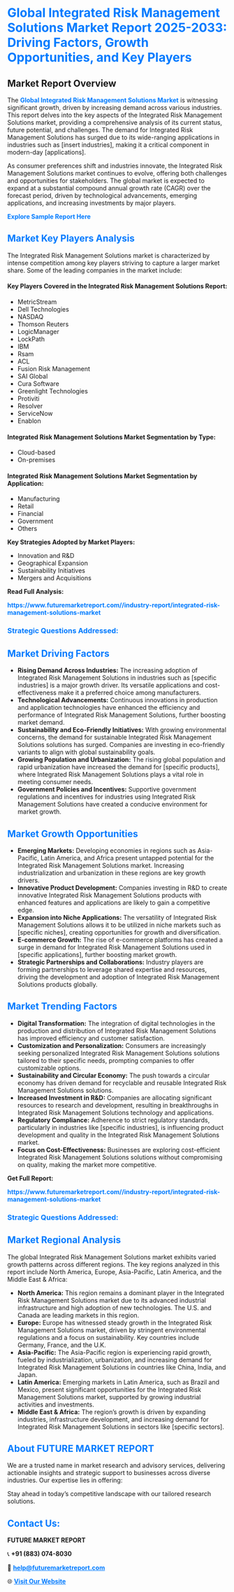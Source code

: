 <h1 style="color: #007BFF;">Global Integrated Risk Management Solutions Market Report 2025-2033: Driving Factors, Growth Opportunities, and Key Players</h1>

<section id="overview">
<h2>Market Report Overview</h2>
<p>The <a href="https://www.futuremarketreport.com//industry-report/integrated-risk-management-solutions-market" style="color: #007BFF; text-decoration: none;"><strong>Global Integrated Risk Management Solutions Market</strong></a> is witnessing significant growth, driven by increasing demand across various industries. This report delves into the key aspects of the Integrated Risk Management Solutions market, providing a comprehensive analysis of its current status, future potential, and challenges. The demand for Integrated Risk Management Solutions has surged due to its wide-ranging applications in industries such as [insert industries], making it a critical component in modern-day [applications].</p>
<p>As consumer preferences shift and industries innovate, the Integrated Risk Management Solutions market continues to evolve, offering both challenges and opportunities for stakeholders. The global market is expected to expand at a substantial compound annual growth rate (CAGR) over the forecast period, driven by technological advancements, emerging applications, and increasing investments by major players.</p>
</section>

<section id="overview">
<p><a href="https://www.futuremarketreport.com//request-sample/reportId=47616" style="color: #007BFF; text-decoration: none;"><strong>Explore Sample Report Here</strong></a></p>
</section>

<section id="key-players">
<h2 style="color: #007BFF;">Market Key Players Analysis</h2>
<p>The Integrated Risk Management Solutions market is characterized by intense competition among key players striving to capture a larger market share. Some of the leading companies in the market include:</p>
<h4>Key Players Covered in the Integrated Risk Management Solutions Report:</h4>
<ul><li>MetricStream</li><li>Dell Technologies</li><li>NASDAQ</li><li>Thomson Reuters</li><li>LogicManager</li><li>LockPath</li><li>IBM</li><li>Rsam</li><li>ACL</li><li>Fusion Risk Management</li><li>SAI Global</li><li>Cura Software</li><li>Greenlight Technologies</li><li>Protiviti</li><li>Resolver</li><li>ServiceNow</li><li>Enablon</li></ul>
<h4>Integrated Risk Management Solutions Market Segmentation by Type:</h4>
<ul><li>Cloud-based</li><li>On-premises</li></ul>

<h4>Integrated Risk Management Solutions Market Segmentation by Application:</h4>
<ul><li>Manufacturing</li><li>Retail</li><li>Financial</li><li>Government</li><li>Others</li></ul>
<p><strong>Key Strategies Adopted by Market Players:</strong></p>
<ul>
<li>Innovation and R&D</li>
<li>Geographical Expansion</li>
<li>Sustainability Initiatives</li>
<li>Mergers and Acquisitions</li>
</ul>
</section>

<section>
<p><strong>Read Full Analysis: </strong></p><a href="https://www.futuremarketreport.com//industry-report/integrated-risk-management-solutions-market" style="color: #007BFF; text-decoration: none;"><strong>https://www.futuremarketreport.com//industry-report/integrated-risk-management-solutions-market</strong></a>
<h3 style="color: #007BFF;">Strategic Questions Addressed:</h3>
</section>

<section id="driving-factors">
<h2 style="color: #007BFF;">Market Driving Factors</h2>
<ul>
<li><strong>Rising Demand Across Industries:</strong> The increasing adoption of Integrated Risk Management Solutions in industries such as [specific industries] is a major growth driver. Its versatile applications and cost-effectiveness make it a preferred choice among manufacturers.</li>
<li><strong>Technological Advancements:</strong> Continuous innovations in production and application technologies have enhanced the efficiency and performance of Integrated Risk Management Solutions, further boosting market demand.</li>
<li><strong>Sustainability and Eco-Friendly Initiatives:</strong> With growing environmental concerns, the demand for sustainable Integrated Risk Management Solutions solutions has surged. Companies are investing in eco-friendly variants to align with global sustainability goals.</li>
<li><strong>Growing Population and Urbanization:</strong> The rising global population and rapid urbanization have increased the demand for [specific products], where Integrated Risk Management Solutions plays a vital role in meeting consumer needs.</li>
<li><strong>Government Policies and Incentives:</strong> Supportive government regulations and incentives for industries using Integrated Risk Management Solutions have created a conducive environment for market growth.</li>
</ul>
</section>

<section id="growth-opportunities">
<h2 style="color: #007BFF;">Market Growth Opportunities</h2>
<ul>
<li><strong>Emerging Markets:</strong> Developing economies in regions such as Asia-Pacific, Latin America, and Africa present untapped potential for the Integrated Risk Management Solutions market. Increasing industrialization and urbanization in these regions are key growth drivers.</li>
<li><strong>Innovative Product Development:</strong> Companies investing in R&D to create innovative Integrated Risk Management Solutions products with enhanced features and applications are likely to gain a competitive edge.</li>
<li><strong>Expansion into Niche Applications:</strong> The versatility of Integrated Risk Management Solutions allows it to be utilized in niche markets such as [specific niches], creating opportunities for growth and diversification.</li>
<li><strong>E-commerce Growth:</strong> The rise of e-commerce platforms has created a surge in demand for Integrated Risk Management Solutions used in [specific applications], further boosting market growth.</li>
<li><strong>Strategic Partnerships and Collaborations:</strong> Industry players are forming partnerships to leverage shared expertise and resources, driving the development and adoption of Integrated Risk Management Solutions products globally.</li>
</ul>
</section>

<section id="trending-factors">
<h2 style="color: #007BFF;">Market Trending Factors</h2>
<ul>
<li><strong>Digital Transformation:</strong> The integration of digital technologies in the production and distribution of Integrated Risk Management Solutions has improved efficiency and customer satisfaction.</li>
<li><strong>Customization and Personalization:</strong> Consumers are increasingly seeking personalized Integrated Risk Management Solutions solutions tailored to their specific needs, prompting companies to offer customizable options.</li>
<li><strong>Sustainability and Circular Economy:</strong> The push towards a circular economy has driven demand for recyclable and reusable Integrated Risk Management Solutions solutions.</li>
<li><strong>Increased Investment in R&D:</strong> Companies are allocating significant resources to research and development, resulting in breakthroughs in Integrated Risk Management Solutions technology and applications.</li>
<li><strong>Regulatory Compliance:</strong> Adherence to strict regulatory standards, particularly in industries like [specific industries], is influencing product development and quality in the Integrated Risk Management Solutions market.</li>
<li><strong>Focus on Cost-Effectiveness:</strong> Businesses are exploring cost-efficient Integrated Risk Management Solutions solutions without compromising on quality, making the market more competitive.</li>
</ul>
</section>

<section>
<p><strong>Get Full Report: </strong></p><a href="https://www.futuremarketreport.com//industry-report/integrated-risk-management-solutions-market" style="color: #007BFF; text-decoration: none;"><strong>https://www.futuremarketreport.com//industry-report/integrated-risk-management-solutions-market</strong></a>
<h3 style="color: #007BFF;">Strategic Questions Addressed:</h3>
</section>


<section id="regional-analysis">
<h2 style="color: #007BFF;">Market Regional Analysis</h2>
<p>The global Integrated Risk Management Solutions market exhibits varied growth patterns across different regions. The key regions analyzed in this report include North America, Europe, Asia-Pacific, Latin America, and the Middle East & Africa:</p>
<ul>
<li><strong>North America:</strong> This region remains a dominant player in the Integrated Risk Management Solutions market due to its advanced industrial infrastructure and high adoption of new technologies. The U.S. and Canada are leading markets in this region.</li>
<li><strong>Europe:</strong> Europe has witnessed steady growth in the Integrated Risk Management Solutions market, driven by stringent environmental regulations and a focus on sustainability. Key countries include Germany, France, and the U.K.</li>
<li><strong>Asia-Pacific:</strong> The Asia-Pacific region is experiencing rapid growth, fueled by industrialization, urbanization, and increasing demand for Integrated Risk Management Solutions in countries like China, India, and Japan.</li>
<li><strong>Latin America:</strong> Emerging markets in Latin America, such as Brazil and Mexico, present significant opportunities for the Integrated Risk Management Solutions market, supported by growing industrial activities and investments.</li>
<li><strong>Middle East & Africa:</strong> The region’s growth is driven by expanding industries, infrastructure development, and increasing demand for Integrated Risk Management Solutions in sectors like [specific sectors].</li>
</ul>
</section>

<footer>
<h2 style="color: #007BFF;">About FUTURE MARKET REPORT</h2>
<p>We are a trusted name in market research and advisory services, delivering actionable insights and strategic support to businesses across diverse industries. Our expertise lies in offering:</p>

<p>Stay ahead in today’s competitive landscape with our tailored research solutions.</p>

<h2 style="color: #007BFF;">Contact Us:</h2>
<p><strong>FUTURE MARKET REPORT</strong></p>
<p>📞 <strong>+91 (883) 074-8030</strong></p>
<p>📧 <strong><a href="mailto:help@futuremarketreport.com" style="color: #007BFF;">help@futuremarketreport.com</a></strong></p>
<p>🌐 <strong><a href="https://www.futuremarketreport.com/" style="color: #007BFF;">Visit Our Website</a></strong></p>
</footer>